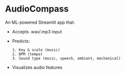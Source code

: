 # AudioCompass

An ML-powered Streamlit app that:

- Accepts .wav/.mp3 input

- Predicts:

      1. Key & scale (music)
      2. BPM (tempo)
      3. Sound type (music, speech, ambient, mechanical)

- Visualizes audio features
